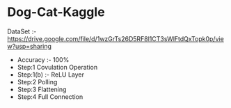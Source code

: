 # Dog-Cat-Kaggle

DataSet :- https://drive.google.com/file/d/1wzGrTs26D5RF8l1CT3sWlFtdQxTopk0p/view?usp=sharing

- Accuracy :- 100%
- Step:1 Covulation Operation
- Step:1(b) :- ReLU Layer
- Step:2 Polling
- Step:3 Flattening
- Step:4 Full Connection


